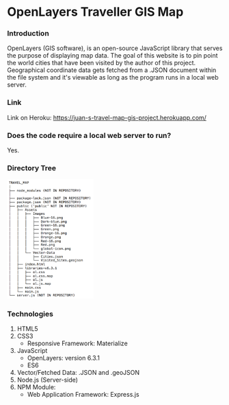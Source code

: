 # OpenLayers Traveller GIS Map

### Introduction

OpenLayers (GIS software), is an open-source JavaScript library that serves the
purpose of displaying map data. The goal of this website is to pin point the world
cities that have been visited by the author of this project. Geographical coordinate 
data gets fetched from a .JSON document within the file system and it's viewable as 
long as the program runs in a local web server.

### Link
Link on Heroku: https://juan-s-travel-map-gis-project.herokuapp.com/

### Does the code require a local web server to run?
Yes.

### Directory Tree
<img src="Image/Directory_GIS-v2.png" width="40%">

### Technologies

1. HTML5
2. CSS3
   * Responsive Framework: Materialize
3. JavaScript
   * OpenLayers: version 6.3.1
   * ES6
4. Vector/Fetched Data: .JSON and .geoJSON
5. Node.js (Server-side)
6. NPM Module:
   * Web Application Framework: Express.js
